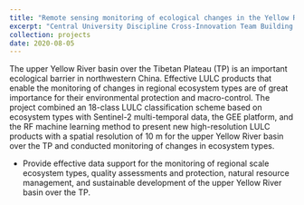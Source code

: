 ```yaml
---
title: "Remote sensing monitoring of ecological changes in the Yellow River Basin"
excerpt: "Central University Discipline Cross-Innovation Team Building Program <br/><img src='/images/yrb.png'>"
collection: projects
date: 2020-08-05
---
```


The upper Yellow River basin over the Tibetan Plateau (TP) is an important ecological barrier in northwestern China. Effective LULC products that enable the monitoring of changes in regional ecosystem types are of great importance for their environmental protection and macro-control. The project combined an 18-class LULC classification scheme based on ecosystem types with Sentinel-2 multi-temporal data, the GEE platform, and the RF machine learning method to present new high-resolution LULC products with a spatial resolution of 10 m for the upper Yellow River basin over the TP and conducted monitoring of changes in ecosystem types.

*  Provide effective data support for the monitoring of regional scale ecosystem types, quality assessments and protection, natural resource management, and sustainable development of the upper Yellow River basin over the TP.
